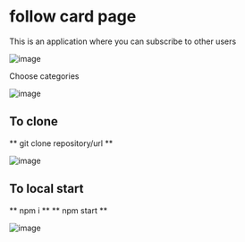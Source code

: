 # **follow card page**

This is an application where you can subscribe to other users 

![image](https://github.com/OlehKosminin/follow-card/assets/106763163/b6f7f0f1-c15c-4325-88f8-1b3fc5802e64)

Сhoose categories

![image](https://github.com/OlehKosminin/follow-card/assets/106763163/f36884f8-4574-4039-af75-ef23f100d891)


## To clone 

** git clone repository/url **
 
 ![image](https://github.com/OlehKosminin/follow-card/assets/106763163/9f66e9fb-bb7d-411c-a3e2-7887e1355d9a)


## To local start 

** npm i **
** npm start **

![image](https://github.com/OlehKosminin/follow-card/assets/106763163/5d0cf713-350f-4f48-890d-6119935faee3)


 
